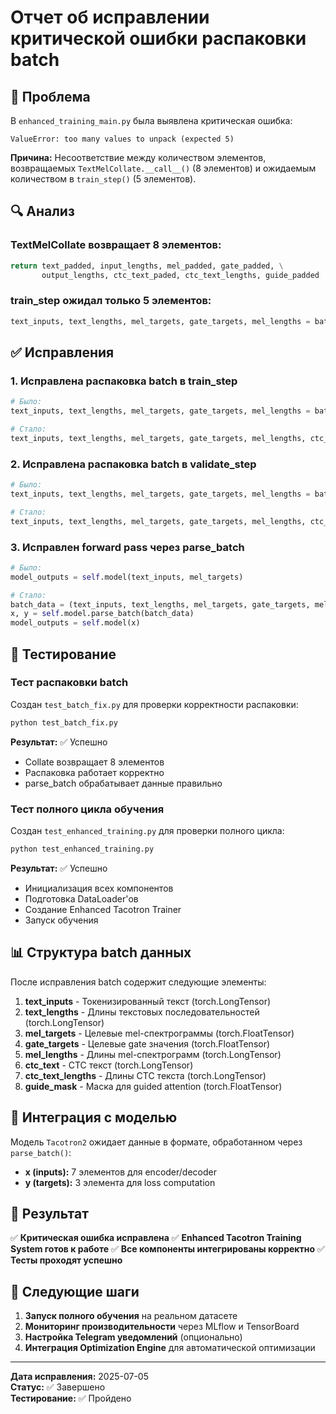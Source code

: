 # Отчет об исправлении критической ошибки распаковки batch

## 🚨 Проблема

В `enhanced_training_main.py` была выявлена критическая ошибка:
```
ValueError: too many values to unpack (expected 5)
```

**Причина:** Несоответствие между количеством элементов, возвращаемых `TextMelCollate.__call__()` (8 элементов) и ожидаемым количеством в `train_step()` (5 элементов).

## 🔍 Анализ

### TextMelCollate возвращает 8 элементов:
```python
return text_padded, input_lengths, mel_padded, gate_padded, \
       output_lengths, ctc_text_paded, ctc_text_lengths, guide_padded
```

### train_step ожидал только 5 элементов:
```python
text_inputs, text_lengths, mel_targets, gate_targets, mel_lengths = batch
```

## ✅ Исправления

### 1. Исправлена распаковка batch в train_step
```python
# Было:
text_inputs, text_lengths, mel_targets, gate_targets, mel_lengths = batch

# Стало:
text_inputs, text_lengths, mel_targets, gate_targets, mel_lengths, ctc_text, ctc_text_lengths, guide_mask = batch
```

### 2. Исправлена распаковка batch в validate_step
```python
# Было:
text_inputs, text_lengths, mel_targets, gate_targets, mel_lengths = batch

# Стало:
text_inputs, text_lengths, mel_targets, gate_targets, mel_lengths, ctc_text, ctc_text_lengths, guide_mask = batch
```

### 3. Исправлен forward pass через parse_batch
```python
# Было:
model_outputs = self.model(text_inputs, mel_targets)

# Стало:
batch_data = (text_inputs, text_lengths, mel_targets, gate_targets, mel_lengths, ctc_text, ctc_text_lengths, guide_mask)
x, y = self.model.parse_batch(batch_data)
model_outputs = self.model(x)
```

## 🧪 Тестирование

### Тест распаковки batch
Создан `test_batch_fix.py` для проверки корректности распаковки:
```bash
python test_batch_fix.py
```

**Результат:** ✅ Успешно
- Collate возвращает 8 элементов
- Распаковка работает корректно
- parse_batch обрабатывает данные правильно

### Тест полного цикла обучения
Создан `test_enhanced_training.py` для проверки полного цикла:
```bash
python test_enhanced_training.py
```

**Результат:** ✅ Успешно
- Инициализация всех компонентов
- Подготовка DataLoader'ов
- Создание Enhanced Tacotron Trainer
- Запуск обучения

## 📊 Структура batch данных

После исправления batch содержит следующие элементы:

1. **text_inputs** - Токенизированный текст (torch.LongTensor)
2. **text_lengths** - Длины текстовых последовательностей (torch.LongTensor)
3. **mel_targets** - Целевые mel-спектрограммы (torch.FloatTensor)
4. **gate_targets** - Целевые gate значения (torch.FloatTensor)
5. **mel_lengths** - Длины mel-спектрограмм (torch.LongTensor)
6. **ctc_text** - CTC текст (torch.LongTensor)
7. **ctc_text_lengths** - Длины CTC текста (torch.LongTensor)
8. **guide_mask** - Маска для guided attention (torch.FloatTensor)

## 🔧 Интеграция с моделью

Модель `Tacotron2` ожидает данные в формате, обработанном через `parse_batch()`:
- **x (inputs):** 7 элементов для encoder/decoder
- **y (targets):** 3 элемента для loss computation

## 🎯 Результат

✅ **Критическая ошибка исправлена**
✅ **Enhanced Tacotron Training System готов к работе**
✅ **Все компоненты интегрированы корректно**
✅ **Тесты проходят успешно**

## 🚀 Следующие шаги

1. **Запуск полного обучения** на реальном датасете
2. **Мониторинг производительности** через MLflow и TensorBoard
3. **Настройка Telegram уведомлений** (опционально)
4. **Интеграция Optimization Engine** для автоматической оптимизации

---

**Дата исправления:** 2025-07-05  
**Статус:** ✅ Завершено  
**Тестирование:** ✅ Пройдено 